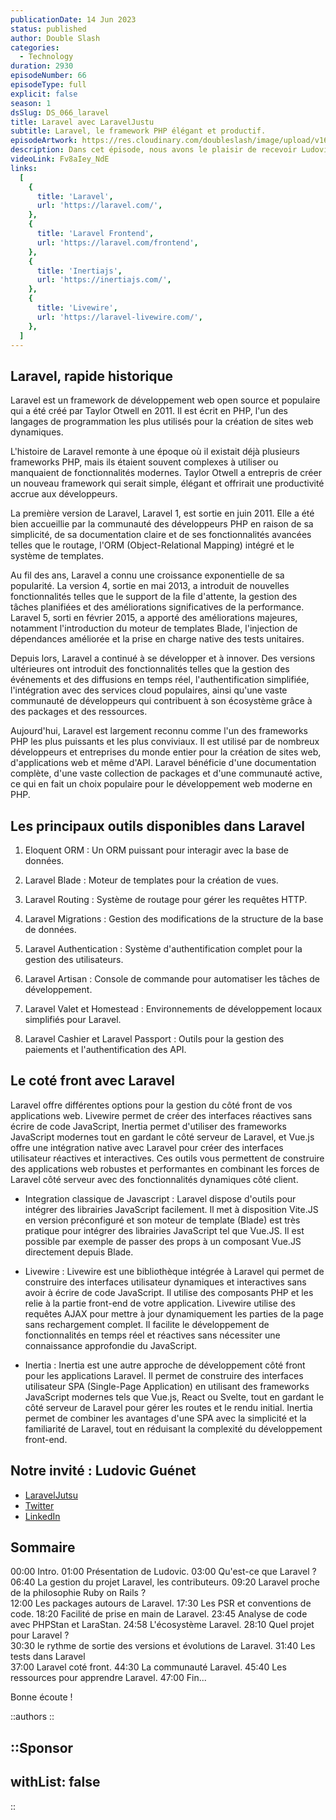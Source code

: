 ```yaml
---
publicationDate: 14 Jun 2023
status: published
author: Double Slash
categories:
  - Technology
duration: 2930
episodeNumber: 66
episodeType: full
explicit: false
season: 1
dsSlug: DS_066_laravel
title: Laravel avec LaravelJustu
subtitle: Laravel, le framework PHP élégant et productif.
episodeArtwork: https://res.cloudinary.com/doubleslash/image/upload/v1686595809/episode/ART_66_laravel_qnkp0z.png
description: Dans cet épisode, nous avons le plaisir de recevoir Ludovic Guénet qui est le créateur passionné de la chaine YouTube @LaravelJutsu. Ludovic parle principalement de Laravel et de son écosystème dans ses vidéo. Avec lui, nous allons découvrir le framework Laravel qui dès le départ à adopter une philosophie proche du framework Ruby on Rails.
videoLink: Fv8aIey_NdE
links:
  [
    {
      title: 'Laravel',
      url: 'https://laravel.com/',
    },
    {
      title: 'Laravel Frontend',
      url: 'https://laravel.com/frontend',
    },
    {
      title: 'Inertiajs',
      url: 'https://inertiajs.com/',
    },
    {
      title: 'Livewire',
      url: 'https://laravel-livewire.com/',
    },
  ]
---
```


## Laravel, rapide historique

Laravel est un framework de développement web open source et populaire qui a été créé par Taylor Otwell en 2011. Il est écrit en PHP, l'un des langages de programmation les plus utilisés pour la création de sites web dynamiques.

L'histoire de Laravel remonte à une époque où il existait déjà plusieurs frameworks PHP, mais ils étaient souvent complexes à utiliser ou manquaient de fonctionnalités modernes. Taylor Otwell a entrepris de créer un nouveau framework qui serait simple, élégant et offrirait une productivité accrue aux développeurs.

La première version de Laravel, Laravel 1, est sortie en juin 2011. Elle a été bien accueillie par la communauté des développeurs PHP en raison de sa simplicité, de sa documentation claire et de ses fonctionnalités avancées telles que le routage, l'ORM (Object-Relational Mapping) intégré et le système de templates.

Au fil des ans, Laravel a connu une croissance exponentielle de sa popularité. La version 4, sortie en mai 2013, a introduit de nouvelles fonctionnalités telles que le support de la file d'attente, la gestion des tâches planifiées et des améliorations significatives de la performance. Laravel 5, sorti en février 2015, a apporté des améliorations majeures, notamment l'introduction du moteur de templates Blade, l'injection de dépendances améliorée et la prise en charge native des tests unitaires.

Depuis lors, Laravel a continué à se développer et à innover. Des versions ultérieures ont introduit des fonctionnalités telles que la gestion des événements et des diffusions en temps réel, l'authentification simplifiée, l'intégration avec des services cloud populaires, ainsi qu'une vaste communauté de développeurs qui contribuent à son écosystème grâce à des packages et des ressources.

Aujourd'hui, Laravel est largement reconnu comme l'un des frameworks PHP les plus puissants et les plus conviviaux. Il est utilisé par de nombreux développeurs et entreprises du monde entier pour la création de sites web, d'applications web et même d'API. Laravel bénéficie d'une documentation complète, d'une vaste collection de packages et d'une communauté active, ce qui en fait un choix populaire pour le développement web moderne en PHP.

## Les principaux outils disponibles dans Laravel

1. Eloquent ORM : Un ORM puissant pour interagir avec la base de données.

2. Laravel Blade : Moteur de templates pour la création de vues.

3. Laravel Routing : Système de routage pour gérer les requêtes HTTP.

4. Laravel Migrations : Gestion des modifications de la structure de la base de données.

5. Laravel Authentication : Système d'authentification complet pour la gestion des utilisateurs.

6. Laravel Artisan : Console de commande pour automatiser les tâches de développement.

7. Laravel Valet et Homestead : Environnements de développement locaux simplifiés pour Laravel.

8. Laravel Cashier et Laravel Passport : Outils pour la gestion des paiements et l'authentification des API.

## Le coté front avec Laravel

Laravel offre différentes options pour la gestion du côté front de vos applications web. Livewire permet de créer des interfaces réactives sans écrire de code JavaScript, Inertia permet d'utiliser des frameworks JavaScript modernes tout en gardant le côté serveur de Laravel, et Vue.js offre une intégration native avec Laravel pour créer des interfaces utilisateur réactives et interactives. Ces outils vous permettent de construire des applications web robustes et performantes en combinant les forces de Laravel côté serveur avec des fonctionnalités dynamiques côté client.

- Integration classique de Javascript :
    Laravel dispose d'outils pour intégrer des librairies JavaScript facilement. Il met à disposition Vite.JS en version préconfiguré et son moteur de template (Blade) est très pratique pour intégrer des librairies JavaScript tel que Vue.JS. Il est possible par exemple de passer des props à un composant Vue.JS directement depuis Blade.

- Livewire :
    Livewire est une bibliothèque intégrée à Laravel qui permet de construire des interfaces utilisateur dynamiques et interactives sans avoir à écrire de code JavaScript. Il utilise des composants PHP et les relie à la partie front-end de votre application. Livewire utilise des requêtes AJAX pour mettre à jour dynamiquement les parties de la page sans rechargement complet. Il facilite le développement de fonctionnalités en temps réel et réactives sans nécessiter une connaissance approfondie du JavaScript.

- Inertia :
    Inertia est une autre approche de développement côté front pour les applications Laravel. Il permet de construire des interfaces utilisateur SPA (Single-Page Application) en utilisant des frameworks JavaScript modernes tels que Vue.js, React ou Svelte, tout en gardant le côté serveur de Laravel pour gérer les routes et le rendu initial. Inertia permet de combiner les avantages d'une SPA avec la simplicité et la familiarité de Laravel, tout en réduisant la complexité du développement front-end.

## Notre invité : Ludovic Guénet

- [LaravelJutsu](https://www.youtube.com/@LaravelJutsu)
- [Twitter](https://twitter.com/LaravelJutsu)
- [LinkedIn](https://www.linkedin.com/in/ludoguenet/)

## Sommaire

00:00 Intro. 
01:00 Présentation de Ludovic. 
03:00 Qu'est-ce que Laravel ?  
06:40 La gestion du projet Laravel, les contributeurs. 
09:20 Laravel proche de la philosophie Ruby on Rails ?  
12:00 Les packages autours de Laravel. 
17:30 Les PSR et conventions de code. 
18:20 Facilité de prise en main de Laravel. 
23:45 Analyse de code avec PHPStan et LaraStan. 
24:58 L'écosystème Laravel. 
28:10 Quel projet pour Laravel ?  
30:30 le rythme de sortie des versions et évolutions de Laravel. 
31:40 Les tests dans Laravel  
37:00 Laravel coté front. 
44:30 La communauté Laravel. 
45:40 Les ressources pour apprendre Laravel. 
47:00 Fin...  


Bonne écoute !

::authors
::

::Sponsor
---

withList: false
---

::
